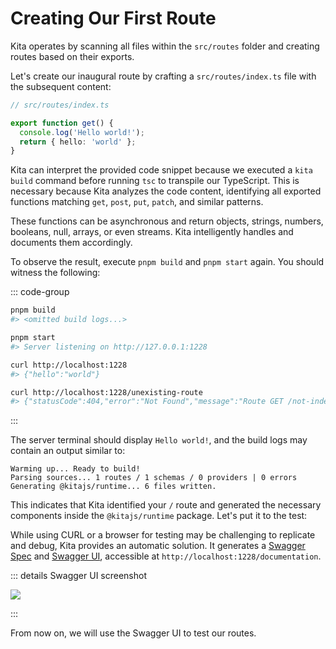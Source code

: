 # Creating Our First Route

Kita operates by scanning all files within the `src/routes` folder and creating routes
based on their exports.

<!-- TODO: Add a link to a document explaining how to create a route -->

Let's create our inaugural route by crafting a `src/routes/index.ts` file with the
subsequent content:

```ts
// src/routes/index.ts

export function get() {
  console.log('Hello world!');
  return { hello: 'world' };
}
```

Kita can interpret the provided code snippet because we executed a `kita build` command
before running `tsc` to transpile our TypeScript. This is necessary because Kita analyzes
the code content, identifying all exported functions matching `get`, `post`, `put`,
`patch`, and similar patterns.

These functions can be asynchronous and return objects, strings, numbers, booleans, null,
arrays, or even streams. Kita intelligently handles and documents them accordingly.

To observe the result, execute `pnpm build` and `pnpm start` again. You should witness the
following:

::: code-group

```bash {2,5} [Terminal 1]
pnpm build
#> <omitted build logs...>

pnpm start
#> Server listening on http://127.0.0.1:1228
```

```bash {2,5} [Terminal 2]
curl http://localhost:1228
#> {"hello":"world"}

curl http://localhost:1228/unexisting-route
#> {"statusCode":404,"error":"Not Found","message":"Route GET /not-index not found"}
```

:::

The server terminal should display `Hello world!`, and the build logs may contain an
output similar to:

```log
Warming up... Ready to build!
Parsing sources... 1 routes / 1 schemas / 0 providers | 0 errors
Generating @kitajs/runtime... 6 files written.
```

This indicates that Kita identified your `/` route and generated the necessary components
inside the `@kitajs/runtime` package. Let's put it to the test:

While using CURL or a browser for testing may be challenging to replicate and debug, Kita
provides an automatic solution. It generates a [Swagger Spec](https://swagger.io/) and
[Swagger UI](https://swagger.io/tools/swagger-ui/), accessible at
`http://localhost:1228/documentation`.

::: details Swagger UI screenshot

<img src="/learn/swagger-first-screenshot.png" />

:::

From now on, we will use the Swagger UI to test our routes.
